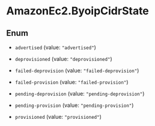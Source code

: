 # AmazonEc2.ByoipCidrState

## Enum


* `advertised` (value: `"advertised"`)

* `deprovisioned` (value: `"deprovisioned"`)

* `failed-deprovision` (value: `"failed-deprovision"`)

* `failed-provision` (value: `"failed-provision"`)

* `pending-deprovision` (value: `"pending-deprovision"`)

* `pending-provision` (value: `"pending-provision"`)

* `provisioned` (value: `"provisioned"`)


